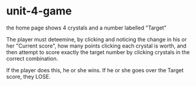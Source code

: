 # unit-4-game

the home page shows 4 crystals and a number labelled "Target"

The player must deteemine, by clicking and noticing the change in his or her "Current score", how many points clicking each crystal is worth, and then attempt to score exactly the target number by clicking crystals in the correct combination.

If the player does this, he or she wins. If he or she goes over the Target score, they LOSE.